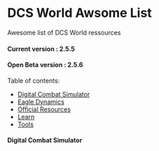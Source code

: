 # DCS World Awsome List

Awesome list of DCS World ressources

#### Current version : 2.5.5
#### Open Beta version : 2.5.6

Table of contents:

* [Digital Combat Simulator](digital-combat-simulator)
* [Eagle Dynamics](eagle-dynamics)
* [Official Resources](#official-resources)
* [Learn](#learn)
* [Tools](#tools)
<!--* [Partners](partners)-->
<!--* [Hardware](#hardware)-->
<!--* [Community](#community)-->
<!--* [Skinning](#skinning)-->

#### Digital Combat Simulator
